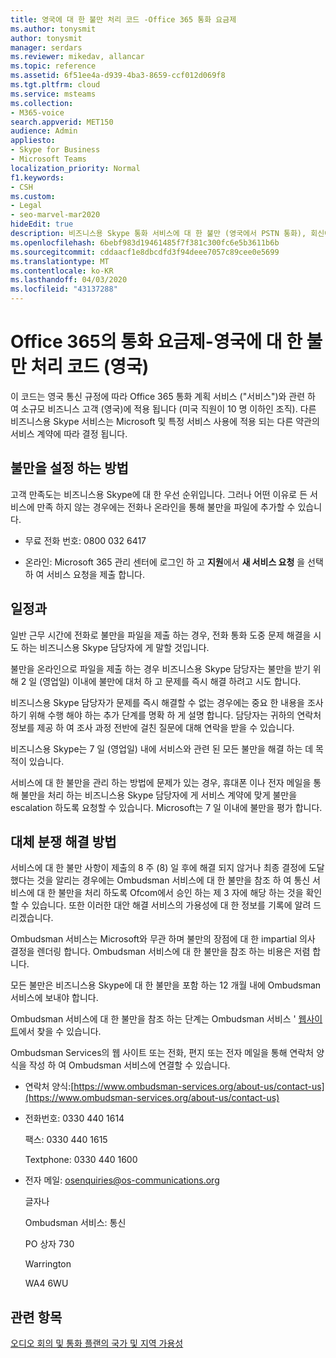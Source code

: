 ```yaml
---
title: 영국에 대 한 불만 처리 코드 -Office 365 통화 요금제
ms.author: tonysmit
author: tonysmit
manager: serdars
ms.reviewer: mikedav, allancar
ms.topic: reference
ms.assetid: 6f51ee4a-d939-4ba3-8659-ccf012d069f8
ms.tgt.pltfrm: cloud
ms.service: msteams
ms.collection:
- M365-voice
search.appverid: MET150
audience: Admin
appliesto:
- Skype for Business
- Microsoft Teams
localization_priority: Normal
f1.keywords:
- CSH
ms.custom:
- Legal
- seo-marvel-mar2020
hideEdit: true
description: 비즈니스용 Skype 통화 서비스에 대 한 불만 (영국에서 PSTN 통화), 회신에 대 한 시간 표시 막대, 확인 되지 않은 불만에 대 한 분쟁 해결을 확인 하세요.
ms.openlocfilehash: 6bebf983d19461485f7f381c300fc6e5b3611b6b
ms.sourcegitcommit: cddaacf1e8dbcdfd3f94deee7057c89cee0e5699
ms.translationtype: MT
ms.contentlocale: ko-KR
ms.lasthandoff: 04/03/2020
ms.locfileid: "43137288"
---
```

# <a name="calling-plans-in-office-365---complaint-handling-code-for-the-united-kingdom-uk"></a>Office 365의 통화 요금제-영국에 대 한 불만 처리 코드 (영국)

이 코드는 영국 통신 규정에 따라 Office 365 통화 계획 서비스 ("서비스")와 관련 하 여 소규모 비즈니스 고객 (영국)에 적용 됩니다 (미국 직원이 10 명 이하인 조직). 다른 비즈니스용 Skype 서비스는 Microsoft 및 특정 서비스 사용에 적용 되는 다른 약관의 서비스 계약에 따라 결정 됩니다.

## <a name="how-to-make-a-complaint"></a>불만을 설정 하는 방법

고객 만족도는 비즈니스용 Skype에 대 한 우선 순위입니다. 그러나 어떤 이유로 든 서비스에 만족 하지 않는 경우에는 전화나 온라인을 통해 불만을 파일에 추가할 수 있습니다.

- 무료 전화 번호: 0800 032 6417

- 온라인: Microsoft 365 관리 센터에 로그인 하 고 **지원**에서 **새 서비스 요청** 을 선택 하 여 서비스 요청을 제출 합니다.

## <a name="timelines"></a>일정과

일반 근무 시간에 전화로 불만을 파일을 제출 하는 경우, 전화 통화 도중 문제 해결을 시도 하는 비즈니스용 Skype 담당자에 게 말할 것입니다.

불만을 온라인으로 파일을 제출 하는 경우 비즈니스용 Skype 담당자는 불만을 받기 위해 2 일 (영업일) 이내에 불만에 대처 하 고 문제를 즉시 해결 하려고 시도 합니다.

비즈니스용 Skype 담당자가 문제를 즉시 해결할 수 없는 경우에는 중요 한 내용을 조사 하기 위해 수행 해야 하는 추가 단계를 명확 하 게 설명 합니다. 담당자는 귀하의 연락처 정보를 제공 하 여 조사 과정 전반에 걸친 질문에 대해 연락을 받을 수 있습니다.

비즈니스용 Skype는 7 일 (영업일) 내에 서비스와 관련 된 모든 불만을 해결 하는 데 목적이 있습니다.

서비스에 대 한 불만을 관리 하는 방법에 문제가 있는 경우, 휴대폰 이나 전자 메일을 통해 불만을 처리 하는 비즈니스용 Skype 담당자에 게 서비스 계약에 맞게 불만을 escalation 하도록 요청할 수 있습니다. Microsoft는 7 일 이내에 불만을 평가 합니다.

## <a name="alternative-dispute-resolution"></a>대체 분쟁 해결 방법

서비스에 대 한 불만 사항이 제출의 8 주 (8) 일 후에 해결 되지 않거나 최종 결정에 도달 했다는 것을 알리는 경우에는 Ombudsman 서비스에 대 한 불만을 참조 하 여 통신 서비스에 대 한 불만을 처리 하도록 Ofcom에서 승인 하는 제 3 자에 해당 하는 것을 확인할 수 있습니다. 또한 이러한 대안 해결 서비스의 가용성에 대 한 정보를 기록에 알려 드리겠습니다.

Ombudsman 서비스는 Microsoft와 무관 하며 불만의 장점에 대 한 impartial 의사 결정을 렌더링 합니다. Ombudsman 서비스에 대 한 불만을 참조 하는 비용은 저렴 합니다.

모든 불만은 비즈니스용 Skype에 대 한 불만을 포함 하는 12 개월 내에 Ombudsman 서비스에 보내야 합니다.

Ombudsman 서비스에 대 한 불만을 참조 하는 단계는 Ombudsman 서비스 ' [웹사이트](https://go.microsoft.com/fwlink/?LinkID=820708&amp;clcid=0x809)에서 찾을 수 있습니다.

Ombudsman Services의 웹 사이트 또는 전화, 편지 또는 전자 메일을 통해 연락처 양식을 작성 하 여 Ombudsman 서비스에 연결할 수 있습니다.

- 연락처 양식:[https://www.ombudsman-services.org/about-us/contact-us](https://www.ombudsman-services.org/about-us/contact-us)

- 전화번호: 0330 440 1614

    팩스: 0330 440 1615

    Textphone: 0330 440 1600

- 전자 메일: [osenquiries@os-communications.org](mailto:osenquiries@os-communications.org)

    글자나

    Ombudsman 서비스: 통신

    PO 상자 730

    Warrington

    WA4 6WU


## <a name="related-topics"></a>관련 항목
[오디오 회의 및 통화 플랜의 국가 및 지역 가용성](country-and-region-availability-for-audio-conferencing-and-calling-plans/country-and-region-availability-for-audio-conferencing-and-calling-plans.md)

